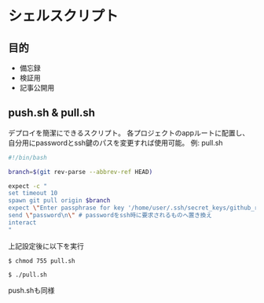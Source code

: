 # シェルスクリプト
## 目的
* 備忘録
* 検証用
* 記事公開用

## push.sh & pull.sh
デプロイを簡潔にできるスクリプト。
各プロジェクトのappルートに配置し、自分用にpasswordとssh鍵のパスを変更すれば使用可能。
例: pull.sh

```sh
#!/bin/bash

branch=$(git rev-parse --abbrev-ref HEAD)

expect -c "
set timeout 10
spawn git pull origin $branch
expect \"Enter passphrase for key '/home/user/.ssh/secret_keys/github_rsa':\" # pull時に表示されるものをそのままコピペ
send \"password\n\" # passwordをssh時に要求されるものへ置き換え
interact
"
```
上記設定後に以下を実行
```
$ chmod 755 pull.sh

$ ./pull.sh
```

push.shも同様
